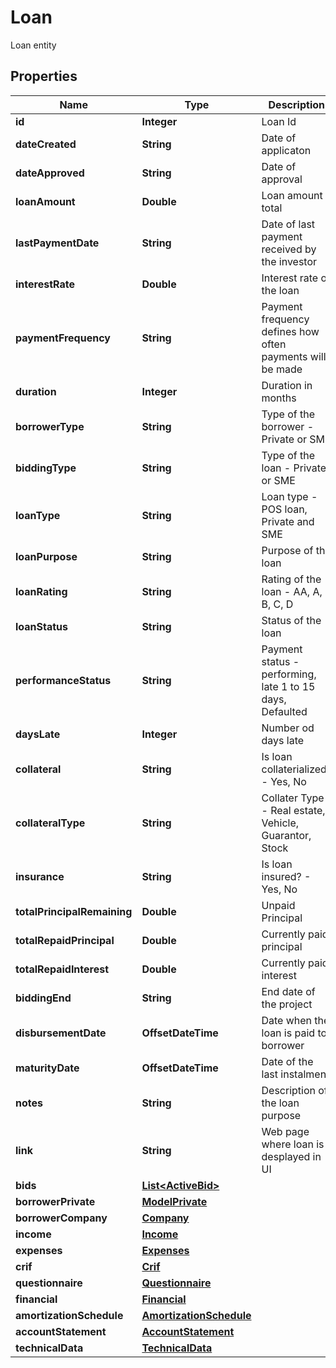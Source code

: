 

# Loan

Loan entity

## Properties

| Name | Type | Description | Notes |
|------------ | ------------- | ------------- | -------------|
|**id** | **Integer** | Loan Id |  [optional] |
|**dateCreated** | **String** | Date of applicaton |  [optional] |
|**dateApproved** | **String** | Date of approval |  [optional] |
|**loanAmount** | **Double** | Loan amount total |  [optional] |
|**lastPaymentDate** | **String** | Date of last payment received by the investor |  [optional] |
|**interestRate** | **Double** | Interest rate of the loan |  [optional] |
|**paymentFrequency** | **String** | Payment frequency defines how often payments will be made |  [optional] |
|**duration** | **Integer** | Duration in months |  [optional] |
|**borrowerType** | **String** | Type of the borrower - Private or SME |  [optional] |
|**biddingType** | **String** | Type of the loan - Private or SME |  [optional] |
|**loanType** | **String** | Loan type - POS loan, Private and SME |  [optional] |
|**loanPurpose** | **String** | Purpose of the loan |  [optional] |
|**loanRating** | **String** | Rating of the loan - AA, A, B, C, D |  [optional] |
|**loanStatus** | **String** | Status of the loan |  [optional] |
|**performanceStatus** | **String** | Payment status - performing, late 1 to 15 days, Defaulted |  [optional] |
|**daysLate** | **Integer** | Number od days late |  [optional] |
|**collateral** | **String** | Is loan collaterialized? - Yes, No |  [optional] |
|**collateralType** | **String** | Collater Type - Real estate, Vehicle, Guarantor, Stock |  [optional] |
|**insurance** | **String** | Is loan insured? - Yes, No |  [optional] |
|**totalPrincipalRemaining** | **Double** | Unpaid Principal |  [optional] |
|**totalRepaidPrincipal** | **Double** | Currently paid principal |  [optional] |
|**totalRepaidInterest** | **Double** | Currently paid interest |  [optional] |
|**biddingEnd** | **String** | End date of the project |  [optional] |
|**disbursementDate** | **OffsetDateTime** | Date when the loan is paid to borrower |  [optional] |
|**maturityDate** | **OffsetDateTime** | Date of the last instalment |  [optional] |
|**notes** | **String** | Description of the loan purpose |  [optional] |
|**link** | **String** | Web page where loan is desplayed in UI |  [optional] |
|**bids** | [**List&lt;ActiveBid&gt;**](ActiveBid.md) |  |  [optional] |
|**borrowerPrivate** | [**ModelPrivate**](ModelPrivate.md) |  |  [optional] |
|**borrowerCompany** | [**Company**](Company.md) |  |  [optional] |
|**income** | [**Income**](Income.md) |  |  [optional] |
|**expenses** | [**Expenses**](Expenses.md) |  |  [optional] |
|**crif** | [**Crif**](Crif.md) |  |  [optional] |
|**questionnaire** | [**Questionnaire**](Questionnaire.md) |  |  [optional] |
|**financial** | [**Financial**](Financial.md) |  |  [optional] |
|**amortizationSchedule** | [**AmortizationSchedule**](AmortizationSchedule.md) |  |  [optional] |
|**accountStatement** | [**AccountStatement**](AccountStatement.md) |  |  [optional] |
|**technicalData** | [**TechnicalData**](TechnicalData.md) |  |  [optional] |



